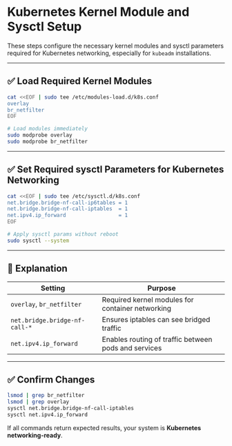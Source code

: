 
# Kubernetes Kernel Module and Sysctl Setup

These steps configure the necessary kernel modules and sysctl parameters required for Kubernetes networking, especially for `kubeadm` installations.

---

## ✅ Load Required Kernel Modules

```bash
cat <<EOF | sudo tee /etc/modules-load.d/k8s.conf
overlay
br_netfilter
EOF

# Load modules immediately
sudo modprobe overlay
sudo modprobe br_netfilter
```

---

## ✅ Set Required sysctl Parameters for Kubernetes Networking

```bash
cat <<EOF | sudo tee /etc/sysctl.d/k8s.conf
net.bridge.bridge-nf-call-ip6tables = 1
net.bridge.bridge-nf-call-iptables  = 1
net.ipv4.ip_forward                 = 1
EOF

# Apply sysctl params without reboot
sudo sysctl --system
```

---

## 📌 Explanation

| Setting                          | Purpose                                                                 |
|----------------------------------|-------------------------------------------------------------------------|
| `overlay`, `br_netfilter`       | Required kernel modules for container networking                       |
| `net.bridge.bridge-nf-call-*`   | Ensures iptables can see bridged traffic                               |
| `net.ipv4.ip_forward`           | Enables routing of traffic between pods and services                   |

---

## ✅ Confirm Changes

```bash
lsmod | grep br_netfilter
lsmod | grep overlay
sysctl net.bridge.bridge-nf-call-iptables
sysctl net.ipv4.ip_forward
```

If all commands return expected results, your system is **Kubernetes networking-ready**.
